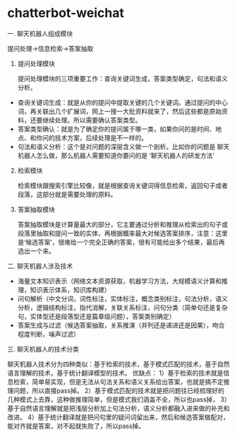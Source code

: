 # chatterbot-weichat
一. 聊天机器人组成模块

提问处理->信息检索->答案抽取

1. 提问处理模块
   
   提问处理模块的三项重要工作：查询关键词生成，答案类型确定，句法和语义分析。
  - 查询关键词生成：就是从你的提问中提取关键的几个关键词。通过提问的中心词，再关联出几个扩展词，网上一搜一大批资料就来了，然后这些都是原始资料，还要继续处理。所以需要确认答案类型。
  - 答案类型确认：就是为了确定你的提问属于哪一类，如果你问的是时间、地点、和你问的技术方案，后续处理是不一样的。
  - 句法和语义分析：这个是对问题的深层含义做一个剖析。比如你的问题是 聊天机器人怎么做，那么机器人需要知道你要问的是 ‘聊天机器人的研发方法’

2. 检索模块

   检索模块跟搜索引擎比较像，就是根据查询关键词得信息检索，返回句子或者段落，这部分就是需要处理的原料。
   
3. 答案抽取模块

   答案抽取模块是计算量最大的部分，它主要通过分析和推理从检索出的句子或段落里抽取和提问一致的实体，再根据概率最大对候选答案排序，注意：这里是‘候选答案’，很难给一个完全正确的答案，很有可能给出多个结果，最后再选出一个来。

二. 聊天机器人涉及技术

  - 海量文本知识表示（网络文本资源获取，机器学习方法，大规模语义计算和推理，知识表示体系，知识库构建）
  - 问句解析（中文分词，词性标注，实体标注，概念类别标注，句法分析，语义分析，逻辑结构标注，指代消解，关联关系标注，问句分类（简单句还是复杂句，实体型还是段落型还是篇章级问题），答案类别确定） 
  - 答案生成与过滤（候选答案抽取，关系推演（并列还是递进还是因果），吻合程度判断，噪声过滤）

三. 聊天机器人的技术分类

   聊天机器人技术分为四种类似：基于检索的技术，基于模式匹配的技术，基于自然语言理解的技术，基于统计翻译模型的技术。
   优缺点：
    1）基于检索的技术就是信息检索，简单易实现，但是无法从句法关系和语义关系给出答案，也就是搞不定推理问题，所以直接pass掉。
    2）基于模式匹配的技术就是把问题往已经梳理好的几种模式上去靠，这种做推理简单，但是模式我们涵盖不全，所以也pass掉，
    3）基于自然语言理解就是把浅层分析加上句法分析，语义分析都融入进来做的补充和改进。
    4）基于统计翻译就是把问句里的疑问词留出来，然后和候选答案做配对，能对齐就是答案，对不起就失败了，所以pass掉。
